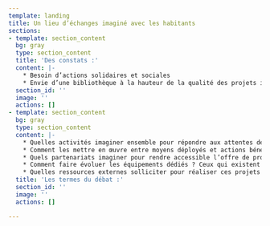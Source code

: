 ```yaml
---
template: landing
title: Un lieu d’échanges imaginé avec les habitants
sections:
- template: section_content
  bg: gray
  type: section_content
  title: 'Des constats :'
  content: |-
    * Besoin d’actions solidaires et sociales
    * Envie d’une bibliothèque à la hauteur de la qualité des projets initiés par l’équipe.
  section_id: ''
  image: ''
  actions: []
- template: section_content
  bg: gray
  type: section_content
  content: |-
    * Quelles activités imaginer ensemble pour répondre aux attentes des habitants ?
    * Comment les mettre en œuvre entre moyens déployés et actions bénévoles ?
    * Quels partenariats imaginer pour rendre accessible l’offre de proximité existant dans les communes des alentours ?
    * Comment faire évoluer les équipements dédiés ? Ceux qui existent (Espace Bellevue, Bibliothèque...) et ceux qu’il faut créer (Maison du citoyen et des solidarités, salles associatives et pratiques artistiques). Quels choix d’aménagement : regrouper les activités, mailler le territoire ?
    * Quelles ressources externes solliciter pour réaliser ces projets (CAF, DRAC, département, fonds européens…) ?
  title: 'Les termes du débat :'
  section_id: ''
  image: ''
  actions: []

---
```

